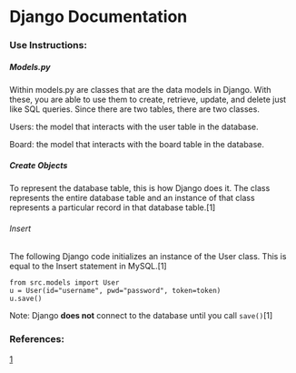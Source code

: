 # Django Documentation

### Use Instructions:

##### Models.py

Within models.py are classes that are the data models in Django. With these, you are able to use them to create, retrieve, update, and delete just like SQL queries. Since there are two tables, there are two classes.

Users: the model that interacts with the user table in the database.

Board: the model that interacts with the board table in the database.

##### Create Objects

To represent the database table, this is how Django does it. The class represents the entire database table and an instance of that class represents a particular record in that database table.[1]

###### Insert

The following Django code initializes an instance of the User class. This is equal to the Insert statement in MySQL.[1]

```
from src.models import User
u = User(id="username", pwd="password", token=token)
u.save()
```

Note: Django **does not** connect to the database until you call `save()`[1]

### References:
[1](https://docs.djangoproject.com/en/5.0/topics/db/queries/)
